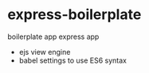# express-boilerplate
boilerplate app
express app 
* ejs view engine
* babel settings to use ES6 syntax
